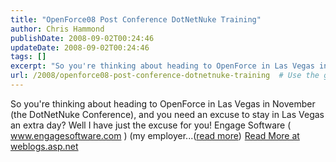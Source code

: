 ```yaml
---
title: "OpenForce08 Post Conference DotNetNuke Training"
author: Chris Hammond
publishDate: 2008-09-02T00:24:46
updateDate: 2008-09-02T00:24:46
tags: []
excerpt: "So you're thinking about heading to OpenForce in Las Vegas in November (the DotNetNuke Conference), and you need an excuse to stay in Las Vegas an extra day? Well I have just the excuse for you! Engage Software ( www.engagesoftware.com ) (my employer...(read more)"
url: /2008/openforce08-post-conference-dotnetnuke-training  # Use the generated URL with year
---
```

So you're thinking about heading to OpenForce in Las Vegas in November (the DotNetNuke Conference), and you need an excuse to stay in Las Vegas an extra day? Well I have just the excuse for you! Engage Software ( www.engagesoftware.com ) (my employer...(<a href="https://weblogs.asp.net/christoc/archive/2008/09/01/openforce08-post-conference-dotnetnuke-training.aspx">read more</a>)<img src="https://weblogs.asp.net/aggbug.aspx?PostID=6590845" width="1" height="1"> <a href="https://weblogs.asp.net/christoc/archive/2008/09/01/openforce08-post-conference-dotnetnuke-training.aspx">Read More at weblogs.asp.net</a>
